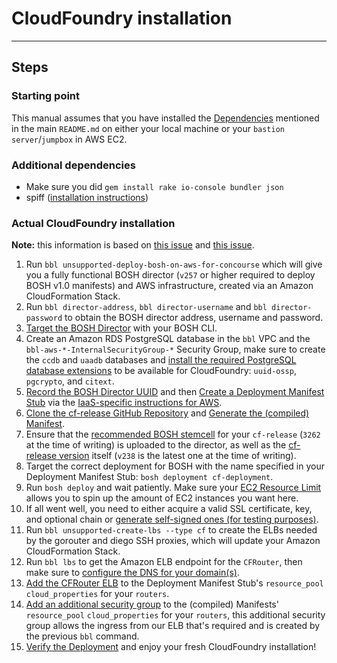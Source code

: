 # CloudFoundry installation
---

## Steps

### Starting point

This manual assumes that you have installed the [Dependencies](README.md#install-dependencies) mentioned in the main `README.md` on either your local machine or your `bastion server`/`jumpbox` in AWS EC2.

### Additional dependencies

- Make sure you did `gem install rake io-console bundler json`
- spiff ([installation instructions](https://github.com/cloudfoundry-incubator/spiff#installation))

### Actual CloudFoundry installation

**Note:** this information is based on [this issue](https://github.com/pivotal-cf-experimental/bosh-bootloader/issues/40) and [this issue](https://github.com/pivotal-cf-experimental/bosh-bootloader/issues/42).

1. Run `bbl unsupported-deploy-bosh-on-aws-for-concourse` which will give you a fully functional BOSH director (`v257` or higher required to deploy BOSH v1.0 manifests) and AWS infrastructure, created via an Amazon CloudFormation Stack.
2. Run `bbl director-address`, `bbl director-username` and `bbl director-password` to obtain the BOSH director address, username and password.
3. [Target the BOSH Director](https://docs.cloudfoundry.org/deploying/common/create_a_manifest.html#target) with your BOSH CLI.
4. Create an Amazon RDS PostgreSQL database in the `bbl` VPC and the `bbl-aws-*-InternalSecurityGroup-*` Security Group, make sure to create the `ccdb` and `uaadb` databases and [install the required PostgreSQL database extensions](https://docs.cloudfoundry.org/deploying/aws/cf-stub.html#editing) to be available for CloudFoundry: `uuid-ossp`, `pgcrypto`, and `citext`.
4. [Record the BOSH Director UUID](https://docs.cloudfoundry.org/deploying/common/create_a_manifest.html#uuid) and then [Create a Deployment Manifest Stub](https://docs.cloudfoundry.org/deploying/common/create_a_manifest.html#create-stub) via the [IaaS-specific instructions for AWS](https://docs.cloudfoundry.org/deploying/aws/cf-stub.html).
5. [Clone the cf-release GitHub Repository](https://docs.cloudfoundry.org/deploying/common/create_a_manifest.html#clone) and [Generate the (compiled) Manifest](https://docs.cloudfoundry.org/deploying/common/create_a_manifest.html#generate-manifest).
6. Ensure that the [recommended BOSH stemcell](http://bosh.io/stemcells/bosh-aws-xen-hvm-ubuntu-trusty-go_agent) for your `cf-release` (`3262` at the time of writing) is uploaded to the director, as well as the [cf-release version](http://bosh.io/releases/github.com/cloudfoundry/cf-release?all=1) itself (`v238` is the latest one at the time of writing).
7. Target the correct deployment for BOSH with the name specified in your Deployment Manifest Stub: `bosh deployment cf-deployment`.
8. Run `bosh deploy` and wait patiently. Make sure your [EC2 Resource Limit](http://docs.aws.amazon.com/AWSEC2/latest/UserGuide/ec2-resource-limits.html) allows you to spin up the amount of EC2 instances you want here.
9. If all went well, you need to either acquire a valid SSL certificate, key, and optional chain or [generate self-signed ones (for testing purposes)](http://www.akadia.com/services/ssh_test_certificate.html).
10. Run `bbl unsupported-create-lbs --type cf` to create the ELBs needed by the gorouter and diego SSH proxies, which will update your Amazon CloudFormation Stack.
11. Run `bbl lbs` to get the Amazon ELB endpoint for the `CFRouter`, then make sure to [configure the DNS for your domain(s)](https://docs.cloudfoundry.org/devguide/deploy-apps/routes-domains.html#domains-dns).
12. [Add the CFRouter ELB](https://github.com/pivotal-cf-experimental/bosh-bootloader/issues/42#issuecomment-230710972) to the Deployment Manifest Stub's `resource_pool` `cloud_properties` for your `routers`.
13. [Add an additional security group](https://github.com/pivotal-cf-experimental/bosh-bootloader/issues/42#issuecomment-229110469) to the (compiled) Manifests' `resource_pool` `cloud_properties` for your `routers`, this additional security group allows the ingress from our ELB that's required and is created by the previous `bbl` command.
14. [Verify the Deployment](https://docs.cloudfoundry.org/deploying/common/deploy.html#verify) and enjoy your fresh CloudFoundry installation!
